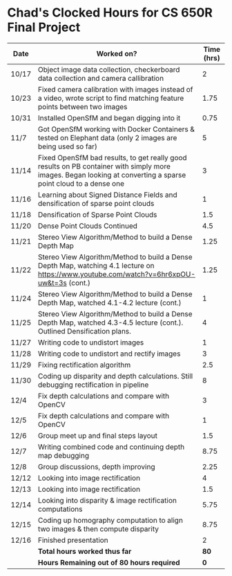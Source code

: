# Chad's Clocked Hours for CS 650R Final Project


| Date | Worked on? | Time (hrs) |
|------|------------|-------|
| 10/17 |Object image data collection, checkerboard data collection and camera callibration| 2 |
| 10/23 | Fixed camera calibration with images instead of a video, wrote script to find matching feature points between two images | 1.75 |
| 10/31 | Installed OpenSfM and began digging into it | 0.75 |
| 11/7 | Got OpenSfM working with Docker Containers & tested on Elephant data (only 2 images are being used so far) | 5 |
| 11/14 | Fixed OpenSfM bad results, to get really good results on PB container with simply more images. Began looking at converting a sparse point cloud to a dense one | 3 |
| 11/16 | Learning about Signed Distance Fields and densification of sparse point clouds | 1 |
| 11/18 | Densification of Sparse Point Clouds | 1.5 |
| 11/20 | Dense Point Clouds Continued | 4.5 |
| 11/21 | Stereo View Algorithm/Method to build a Dense Depth Map | 1.25 |
| 11/22 | Stereo View Algorithm/Method to build a Dense Depth Map, watching 4.1 lecture on https://www.youtube.com/watch?v=6hr6xpOU-uw&t=3s (cont.) | 1.25 |
| 11/24 | Stereo View Algorithm/Method to build a Dense Depth Map, watched 4.1-4.2 lecture (cont.) | 1 |
| 11/25 | Stereo View Algorithm/Method to build a Dense Depth Map, watched 4.3-4.5 lecture (cont.). Outlined Densification plans. | 4 |
| 11/27 | Writing code to undistort images | 1 |
| 11/28 | Writing code to undistort and rectify images | 3 |
| 11/29 | Fixing rectification algorithm | 2.5 |
| 11/30 | Coding up disparity and depth calculations. Still debugging rectification in pipeline | 8 |
| 12/4 | Fix depth calculations and compare with OpenCV | 3 |
| 12/5 | Fix depth calculations and compare with OpenCV | 1 |
| 12/6 | Group meet up and final steps layout | 1.5 |
| 12/7 | Writing combined code and continuing depth map debugging | 8.75 |
| 12/8 | Group discussions, depth improving | 2.25 |
| 12/12 | Looking into image rectification | 4 |
| 12/13 | Looking into image rectification | 1.5 |
| 12/14 | Looking into disparity & image rectification computations | 5.75 |
| 12/15 | Coding up homography computation to align two images & then compute disparity | 8.75 |
| 12/16 | Finished presentation | 2 |
|| **Total hours worked thus far** | **80** |
|| **Hours Remaining out of 80 hours required** | **0** |
